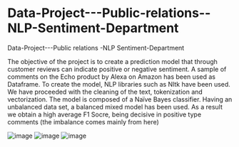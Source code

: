 # Data-Project---Public-relations--NLP-Sentiment-Department
Data-Project---Public relations -NLP Sentiment-Department

The objective of the project is to create a prediction model that through customer reviews can indicate positive or negative sentiment.
A sample of comments on the Echo product by Alexa on Amazon has been used as Dataframe.
To create the model, NLP libraries such as Nltk have been used. We have proceeded with the cleaning of the text, tokenization and vectorization.
The model is composed of a Naïve Bayes classifier.
Having an unbalanced data set, a balanced mixed model has been used.
As a result we obtain a high average F1 Socre, being decisive in positive type comments (the imbalance comes mainly from here)

![image](https://user-images.githubusercontent.com/98351714/220696638-14ed095f-8592-40bd-b889-e5dfbfcd0355.png)
![image](https://user-images.githubusercontent.com/98351714/220696393-cb7c0b00-842b-4fed-b92b-4a5f8df162cf.png)
![image](https://user-images.githubusercontent.com/98351714/220696566-85ad644c-829c-4a86-8e0e-d63ef66f4d04.png)
